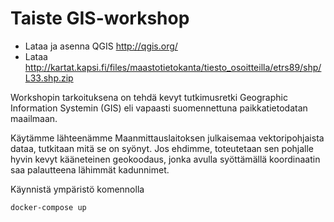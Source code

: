 # Taiste GIS-workshop

- Lataa ja asenna QGIS http://qgis.org/
- Lataa http://kartat.kapsi.fi/files/maastotietokanta/tiesto_osoitteilla/etrs89/shp/L33.shp.zip

Workshopin tarkoituksena on tehdä kevyt tutkimusretki Geographic Information Systemin
(GIS) eli vapaasti suomennettuna paikkatietodatan maailmaan.

Käytämme lähteenämme Maanmittauslaitoksen julkaisemaa vektoripohjaista dataa, tutkitaan
mitä se on syönyt. Jos ehdimme, toteutetaan sen pohjalle hyvin kevyt kääneteinen
geokoodaus, jonka avulla syöttämällä koordinaatin saa palautteena lähimmät kadunnimet.

Käynnistä ympäristö komennolla

```docker-compose up```
